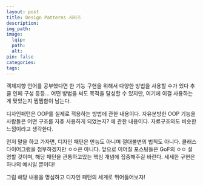 ```yaml
---
layout: post
title: Design Patterns 시리즈
description:
img_path:
image:
  lqip:
  path:
  alt:
pin: false
categories:
tags:
---
```


객체지향 언어를 공부했다면 한 기능 구현을 위해서 다양한 방법을 사용할 수가 있다 추클 인페 구성 등등... 어떤 방법을 써도 목적을 달성할 수 있지만, 여기에 이걸 사용하는게 맞았는지 찜찜함이 남는다.

디자인패턴은 OOP를 실제로 적용하는 방법에 관한 내용이다. 자유분방한 OOP 기능을 사람들은 어떤 구조를 자쥬 사용하게 되었는지? 에 관한 내용이다. 자료구조와도 비슷한 느낌이라고 생각한다.

먼저 말을 하고 가자면, 디자인 패턴은 만능도 아니며 절대불변의 법칙도 아니다. 클래스 다이어그램을 첨부하겠지만 ㅇㅇ은 아니다. 앞으로 이어질 포스팅들은 GoF의 ㅇㅇ 설명할 것이며, 해당 패턴을 관통하고있는 핵심 개념에 집중해주길 바란다. 세세한 구현은 하나의 예시일 뿐이다!

그럼 해당 내용을 명심하고 디자인 패턴의 세계로 뛰어들어보자!
